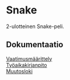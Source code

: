 # Snake

2-ulotteinen Snake-peli.

## Dokumentaatio

[Vaatimusmäärittely](documentation/requirements-specification.md)  
[Työaikakirjanpito](documentation/hours-record.md)  
[Muutosloki](documentation/changelog.md)  

